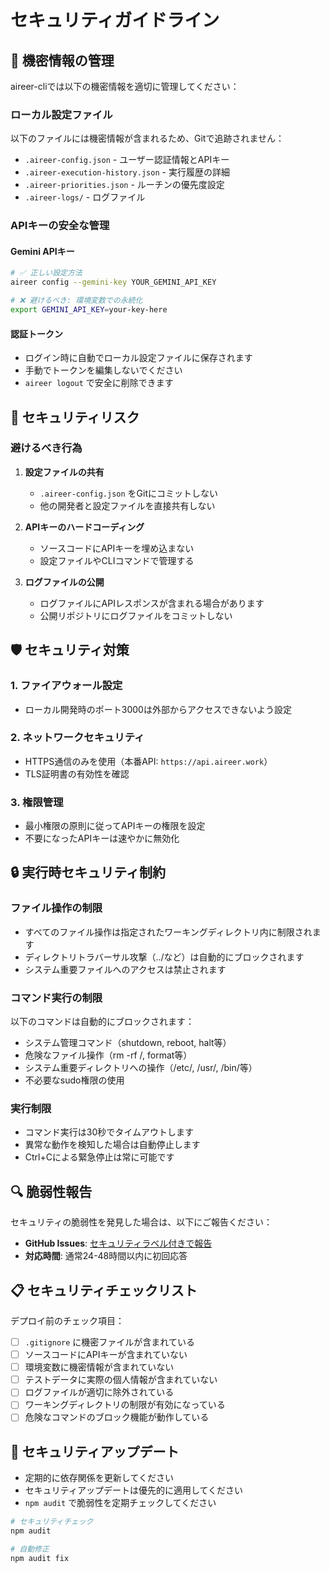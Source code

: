 # セキュリティガイドライン

## 🔐 機密情報の管理

aireer-cliでは以下の機密情報を適切に管理してください：

### ローカル設定ファイル

以下のファイルには機密情報が含まれるため、Gitで追跡されません：

- `.aireer-config.json` - ユーザー認証情報とAPIキー
- `.aireer-execution-history.json` - 実行履歴の詳細
- `.aireer-priorities.json` - ルーチンの優先度設定
- `.aireer-logs/` - ログファイル

### APIキーの安全な管理

#### Gemini APIキー
```bash
# ✅ 正しい設定方法
aireer config --gemini-key YOUR_GEMINI_API_KEY

# ❌ 避けるべき: 環境変数での永続化
export GEMINI_API_KEY=your-key-here
```

#### 認証トークン
- ログイン時に自動でローカル設定ファイルに保存されます
- 手動でトークンを編集しないでください
- `aireer logout` で安全に削除できます

## 🚨 セキュリティリスク

### 避けるべき行為

1. **設定ファイルの共有**
   - `.aireer-config.json` をGitにコミットしない
   - 他の開発者と設定ファイルを直接共有しない

2. **APIキーのハードコーディング**
   - ソースコードにAPIキーを埋め込まない
   - 設定ファイルやCLIコマンドで管理する

3. **ログファイルの公開**
   - ログファイルにAPIレスポンスが含まれる場合があります
   - 公開リポジトリにログファイルをコミットしない

## 🛡️ セキュリティ対策

### 1. ファイアウォール設定
- ローカル開発時のポート3000は外部からアクセスできないよう設定

### 2. ネットワークセキュリティ
- HTTPS通信のみを使用（本番API: `https://api.aireer.work`）
- TLS証明書の有効性を確認

### 3. 権限管理
- 最小権限の原則に従ってAPIキーの権限を設定
- 不要になったAPIキーは速やかに無効化

## 🔒 実行時セキュリティ制約

### ファイル操作の制限
- すべてのファイル操作は指定されたワーキングディレクトリ内に制限されます
- ディレクトリトラバーサル攻撃（../など）は自動的にブロックされます
- システム重要ファイルへのアクセスは禁止されます

### コマンド実行の制限
以下のコマンドは自動的にブロックされます：
- システム管理コマンド（shutdown, reboot, halt等）
- 危険なファイル操作（rm -rf /, format等）
- システム重要ディレクトリへの操作（/etc/, /usr/, /bin/等）
- 不必要なsudo権限の使用

### 実行制限
- コマンド実行は30秒でタイムアウトします
- 異常な動作を検知した場合は自動停止します
- Ctrl+Cによる緊急停止は常に可能です

## 🔍 脆弱性報告

セキュリティの脆弱性を発見した場合は、以下にご報告ください：

- **GitHub Issues**: [セキュリティラベル付きで報告](https://github.com/pianopia/aireer-cli/issues)
- **対応時間**: 通常24-48時間以内に初回応答

## 📋 セキュリティチェックリスト

デプロイ前のチェック項目：

- [ ] `.gitignore` に機密ファイルが含まれている
- [ ] ソースコードにAPIキーが含まれていない
- [ ] 環境変数に機密情報が含まれていない
- [ ] テストデータに実際の個人情報が含まれていない
- [ ] ログファイルが適切に除外されている
- [ ] ワーキングディレクトリの制限が有効になっている
- [ ] 危険なコマンドのブロック機能が動作している

## 🔄 セキュリティアップデート

- 定期的に依存関係を更新してください
- セキュリティアップデートは優先的に適用してください
- `npm audit` で脆弱性を定期チェックしてください

```bash
# セキュリティチェック
npm audit

# 自動修正
npm audit fix
``` 